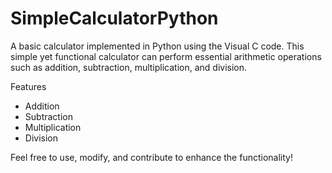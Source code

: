 # SimpleCalculatorPython
A basic calculator implemented in Python using the Visual C code. This simple yet functional calculator can perform essential arithmetic operations such as addition, subtraction, multiplication, and division. 
 
Features
 - Addition
 - Subtraction
 - Multiplication
 - Division
 
Feel free to use, modify, and contribute to enhance the functionality!
